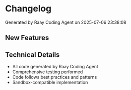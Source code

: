 # Changelog

Generated by Raay Coding Agent on 2025-07-06 23:38:08

## New Features

## Technical Details

- All code generated by Raay Coding Agent
- Comprehensive testing performed
- Code follows best practices and patterns
- Sandbox-compatible implementation

